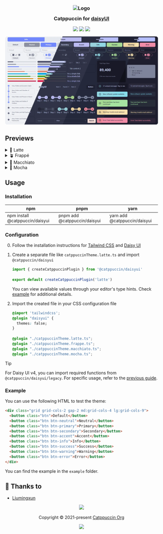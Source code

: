 <h3 align="center">
  <img src="https://raw.githubusercontent.com/catppuccin/catppuccin/main/assets/logos/exports/1544x1544_circle.png" width="100" alt="Logo"/><br/>
  <img src="https://raw.githubusercontent.com/catppuccin/catppuccin/main/assets/misc/transparent.png" height="30" width="0px"/>
  Catppuccin for <a href="https://github.com/saadeghi/daisyui">daisyUI</a>
  <img src="https://raw.githubusercontent.com/catppuccin/catppuccin/main/assets/misc/transparent.png" height="30" width="0px"/>
</h3>

<p align="center">
  <a href="https://github.com/catppuccin/daisyui/stargazers"><img src="https://img.shields.io/github/stars/catppuccin/daisyui?colorA=363a4f&colorB=b7bdf8&style=for-the-badge"></a>
  <a href="https://github.com/catppuccin/daisyui/issues"><img src="https://img.shields.io/github/issues/catppuccin/daisyui?colorA=363a4f&colorB=f5a97f&style=for-the-badge"></a>
  <a href="https://github.com/catppuccin/daisyui/contributors"><img src="https://img.shields.io/github/contributors/catppuccin/daisyui?colorA=363a4f&colorB=a6da95&style=for-the-badge"></a>
</p>

<p align="center">
  <img src="https://raw.githubusercontent.com/catppuccin/daisyui/main/assets/previews/preview.webp"/>
</p>

## Previews

<details>
<summary>🌻 Latte</summary>
<img src="https://raw.githubusercontent.com/catppuccin/daisyui/main/assets/previews/latte.webp"/>
</details>
<details>
<summary>🪴 Frappé</summary>
<img src="https://raw.githubusercontent.com/catppuccin/daisyui/main/assets/previews/frappe.webp"/>
</details>
<details>
<summary>🌺 Macchiato</summary>
<img src="https://raw.githubusercontent.com/catppuccin/daisyui/main/assets/previews/macchiato.webp"/>
</details>
<details>
<summary>🌿 Mocha</summary>
<img src="https://raw.githubusercontent.com/catppuccin/daisyui/main/assets/previews/mocha.webp"/>
</details>

## Usage

### Installation

| **npm**                         | **pnpm**                     | **yarn**                     |
| ------------------------------- | ---------------------------- | ---------------------------- |
| npm install @catppuccin/daisyui | pnpm add @catppuccin/daisyui | yarn add @catppuccin/daisyui |

### Configuration

0. Follow the installation instructions for [Tailwind CSS](https://tailwindcss.com/docs/installation/using-vite) and [Daisy UI](https://daisyui.com/docs/install/)

1. Create a separate file like `catppuccinTheme.latte.ts` and import `@catppuccin/daisyui`

   ```javascript
   import { createCatppuccinPlugin } from '@catppuccin/daisyui'

   export default createCatppuccinPlugin('latte')
   ```

   You can view available values through your editor's type hints. Check [example](https://github.com/catppuccin/daisyui/tree/main/example/src) for additional details.

2. Import the created file in your CSS configuration file

   ```css
   @import 'tailwindcss';
   @plugin "daisyui" {
     themes: false;
   }

   @plugin "./catppuccinTheme.latte.ts";
   @plugin "./catppuccinTheme.frappe.ts";
   @plugin "./catppuccinTheme.macchiato.ts";
   @plugin "./catppuccinTheme.mocha.ts";
   ```

> [!TIP]
> For Daisy UI v4, you can import required functions from `@catppuccin/daisyui/legacy`. For specific usage, refer to the [previous guide](https://github.com/catppuccin/daisyui/blob/c03cb0e6eafc3d20c9d85c38a671a937d93a64c8/README.md).

### Example

You can use the following HTML to test the theme:

```html
<div class="grid grid-cols-2 gap-2 md:grid-cols-4 lg:grid-cols-9">
  <button class="btn">Default</button>
  <button class="btn btn-neutral">Neutral</button>
  <button class="btn btn-primary">Primary</button>
  <button class="btn btn-secondary">Secondary</button>
  <button class="btn btn-accent">Accent</button>
  <button class="btn btn-info">Info</button>
  <button class="btn btn-success">Success</button>
  <button class="btn btn-warning">Warning</button>
  <button class="btn btn-error">Error</button>
</div>
```

You can find the example in the `example` folder.

## 💝 Thanks to

- [Liumingxun](https://github.com/Liumingxun)

<p align="center">
  <img src="https://raw.githubusercontent.com/catppuccin/catppuccin/main/assets/footers/gray0_ctp_on_line.svg?sanitize=true" />
</p>

<p align="center">
  Copyright &copy; 2021-present <a href="https://github.com/catppuccin" target="_blank">Catppuccin Org</a>
</p>

<p align="center">
  <a href="https://github.com/catppuccin/catppuccin/blob/main/LICENSE"><img src="https://img.shields.io/static/v1.svg?style=for-the-badge&label=License&message=MIT&logoColor=d9e0ee&colorA=363a4f&colorB=b7bdf8"/></a>
</p>
